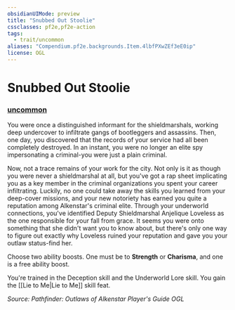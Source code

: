 ```yaml
---
obsidianUIMode: preview
title: "Snubbed Out Stoolie"
cssclasses: pf2e,pf2e-action
tags:
  - trait/uncommon
aliases: "Compendium.pf2e.backgrounds.Item.4lbfPXwZEf3eE0ip"
license: OGL
---
```

# Snubbed Out Stoolie

### [uncommon](uncommon "Uncommon Rarity Trait")






You were once a distinguished informant for the shieldmarshals, working deep undercover to infiltrate gangs of bootleggers and assassins. Then, one day, you discovered that the records of your service had all been completely destroyed. In an instant, you were no longer an elite spy impersonating a criminal-you were just a plain criminal.

Now, not a trace remains of your work for the city. Not only is it as though you were never a shieldmarshal at all, but you've got a rap sheet implicating you as a key member in the criminal organizations you spent your career infiltrating. Luckily, no one could take away the skills you learned from your deep-cover missions, and your new notoriety has earned you quite a reputation among Alkenstar's criminal elite. Through your underworld connections, you've identified Deputy Shieldmarshal Anjelique Loveless as the one responsible for your fall from grace. It seems you were onto something that she didn't want you to know about, but there's only one way to figure out exactly why Loveless ruined your reputation and gave you your outlaw status-find her.

Choose two ability boosts. One must be to **Strength** or **Charisma**, and one is a free ability boost.

You're trained in the Deception skill and the Underworld Lore skill. You gain the [[Lie to Me|Lie to Me]] skill feat.

*Source: Pathfinder: Outlaws of Alkenstar Player's Guide*
*OGL*